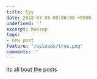 ```yaml
---
title: Eyy
date: 2018-07-05 00:00:00 +0000
undefined: ''
excerpt: Wassup
tags:
- new post
feature: "/uploads/tree.png"
comments: ''
---
```

its all bout the posts